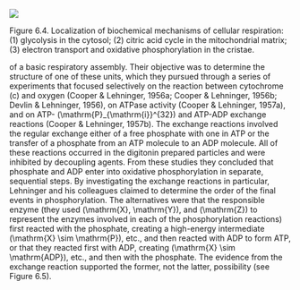![](https://cdn.mathpix.com/cropped/2024_07_05_37717ab6223efe3aaa16g-1.jpg?height=745&width=1104&top_left_y=206&top_left_x=210)

Figure 6.4. Localization of biochemical mechanisms of cellular respiration: (1) glycolysis in the cytosol; (2) citric acid cycle in the mitochondrial matrix; (3) electron transport and oxidative phosphorylation in the cristae.

of a basic respiratory assembly. Their objective was to determine the structure of one of these units, which they pursued through a series of experiments that focused selectively on the reaction between cytochrome \(c\) and oxygen (Cooper \& Lehninger, 1956a; Cooper \& Lehninger, 1956b; Devlin \& Lehninger, 1956), on ATPase activity (Cooper \& Lehninger, 1957a), and on ATP- \(\mathrm{P}_{\mathrm{i}}^{32}\) and ATP-ADP exchange reactions (Cooper \& Lehninger, 1957b). The exchange reactions involved the regular exchange either of a free phosphate with one in ATP or the transfer of a phosphate from an ATP molecule to an ADP molecule. All of these reactions occurred in the digitonin prepared particles and were inhibited by decoupling agents. From these studies they concluded that phosphate and ADP enter into oxidative phosphorylation in separate, sequential steps. By investigating the exchange reactions in particular, Lehninger and his colleagues claimed to determine the order of the final events in phosphorylation. The alternatives were that the responsible enzyme (they used \(\mathrm{X}, \mathrm{Y}\), and \(\mathrm{Z}\) to represent the enzymes involved in each of the phosphorylation reactions) first reacted with the phosphate, creating a high-energy intermediate \(\mathrm{X} \sim \mathrm{P}\), etc., and then reacted with ADP to form ATP, or that they reacted first with ADP, creating \(\mathrm{X} \sim \mathrm{ADP}\), etc., and then with the phosphate. The evidence from the exchange reaction supported the former, not the latter, possibility (see Figure 6.5).